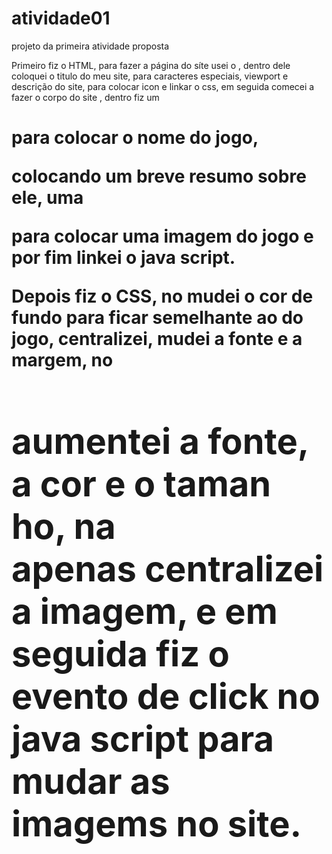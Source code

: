 # atividade01
projeto da primeira atividade proposta

Primeiro fiz o HTML, para fazer a página do síte  usei o <head>, dentro dele coloquei o titulo do meu site, <meta charset> para caracteres especiais, <meta name> viewport 
e descrição do site, <link rel> para colocar icon e linkar o css, em seguida comecei a fazer o corpo do site <body>, dentro fiz um <h1> para colocar o nome do 
  jogo, <p> colocando um breve resumo sobre ele, uma <div> para colocar uma imagem do jogo e por fim linkei o java script.
  
  Depois  fiz o CSS, no <body> mudei o cor de fundo para ficar semelhante ao do jogo, centralizei, mudei a fonte e a margem, no <h1> aumentei a fonte, a cor e o taman
  ho, na <div> apenas centralizei a imagem, e em seguida fiz o evento de click no java script  para mudar as imagems no site.
